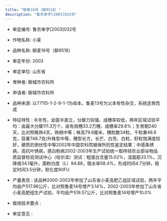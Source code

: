 ```yaml
---
title: "聊麦16号（聊9518）"
description: "鲁农审字[2003]032号"
---
```

* 审定编号:  鲁农审字[2003]032号

*  作物名称:  小麦

*  品种名称:  聊麦16号（聊9518）

*  审定年份:  2003

*  审定单位:  山东省

* 育种者:  聊城市农科所

*  申请者:  聊城市农科所

*  品种来源:  以77115-1-2-9-1-1为母本，鲁麦13号为父本有性杂交，系统选育而成

*  特征特性 : 
半冬性，幼苗半直立，分蘖力较强、成穗率较低，两年区域试验平均：亩最大分蘖111.3万个，亩有效穗33.2万穗，成穗率29.8%；生育期240天，比对照晚熟4天，熟相中等；株高79.6厘米，穗粒数34粒，千粒重46.6克，容重748.7克/升株型中等，穗型长方，长芒、白壳、白粒，籽粒饱满度较好，硬质抗倒伏性中等2002年中国农科院植保所抗性鉴定结果：中感条锈病，高抗叶锈病，感白粉病2002-2003年生产试验统一取样经农业部谷物品质监督检验测试中心（哈尔滨）测试：粗蛋白含量15.02%，湿面筋33.1%，沉降值34.1毫升，面粉白度（L）94.88，吸水率58.4%，形成时间4.7分钟，稳定时间3.5分钟，软化度90FU
 
*  产量表现 : 
该品种2000-2002年参加了山东省小麦高肥乙组区域试验，两年平均亩产517.96公斤，比对照鲁麦14号增产3.14%，2002-2003年参加了山东省小麦高肥组生产试验，平均亩产519.57公斤，比对照鲁麦14号增产10.0%

*  栽培技术要点 : 


*  审定意见 : 

